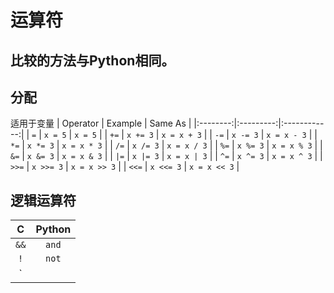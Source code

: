 # 运算符

## 比较的方法与Python相同。

## 分配

适用于变量
| Operator | Example   | Same As      |
|:--------:|:---------:|:------------:|
| `=`      | `x = 5`   | `x = 5`      |
| `+=`     | `x += 3`  | `x = x + 3`  |
| `-=`     | `x -= 3`  | `x = x - 3`  |
| `*=`     | `x *= 3`  | `x = x * 3`  |
| `/=`     | `x /= 3`  | `x = x / 3`  |
| `%=`     | `x %= 3`  | `x = x % 3`  |
| `&=`     | `x &= 3`  | `x = x & 3`  |
| `|=`     | `x |= 3`  | `x = x | 3`  |
| `^=`     | `x ^= 3`  | `x = x ^ 3`  |
| `>>=`    | `x >>= 3` | `x = x >> 3` |
| `<<=`    | `x <<= 3` | `x = x << 3` |

## 逻辑运算符
| C    | Python   |
|:----:|:--------:|
| `&&` | `and`    |
| `!`  | `not`    |
| `||` | `or `    |
